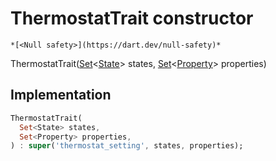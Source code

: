 


# ThermostatTrait constructor




    *[<Null safety>](https://dart.dev/null-safety)*



ThermostatTrait([Set](https://api.flutter.dev/flutter/dart-core/Set-class.html)&lt;[State](../../yonomi-sdk/State-class.md)> states, [Set](https://api.flutter.dev/flutter/dart-core/Set-class.html)&lt;[Property](../../yonomi-sdk/Property-class.md)> properties)





## Implementation

```dart
ThermostatTrait(
  Set<State> states,
  Set<Property> properties,
) : super('thermostat_setting', states, properties);
```







